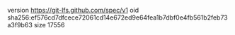 version https://git-lfs.github.com/spec/v1
oid sha256:ef576cd7dfcece72061cd14e672ed9e64fea1b7dbf0e4fb561b2feb73a3f9b63
size 17556
